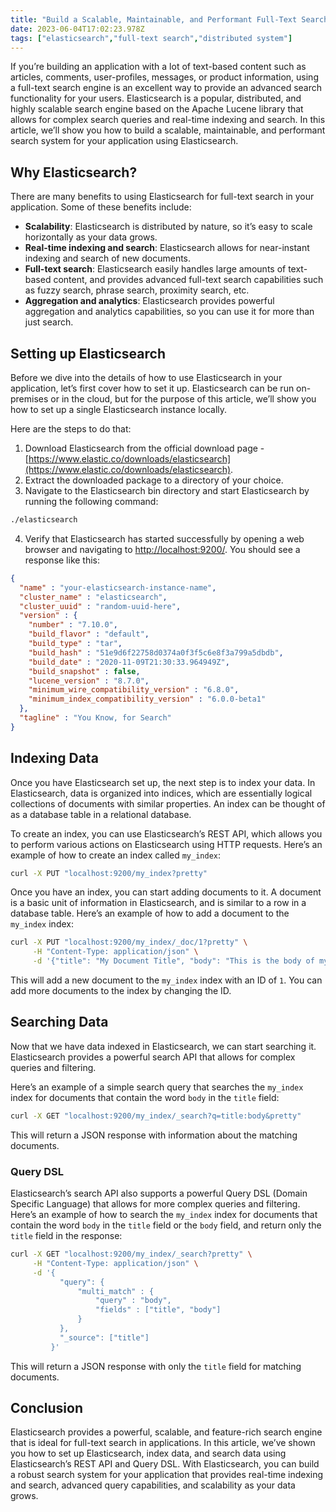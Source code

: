 ```yaml
---
title: "Build a Scalable, Maintainable, and Performant Full-Text Search System for Your Application with Elasticsearch"
date: 2023-06-04T17:02:23.978Z
tags: ["elasticsearch","full-text search","distributed system"]
---
```



If you’re building an application with a lot of text-based content such as articles, comments, user-profiles, messages, or product information, using a full-text search engine is an excellent way to provide an advanced search functionality for your users. Elasticsearch is a popular, distributed, and highly scalable search engine based on the Apache Lucene library that allows for complex search queries and real-time indexing and search. In this article, we’ll show you how to build a scalable, maintainable, and performant search system for your application using Elasticsearch.

## Why Elasticsearch?

There are many benefits to using Elasticsearch for full-text search in your application. Some of these benefits include:

- **Scalability**: Elasticsearch is distributed by nature, so it’s easy to scale horizontally as your data grows.
- **Real-time indexing and search**: Elasticsearch allows for near-instant indexing and search of new documents.
- **Full-text search**: Elasticsearch easily handles large amounts of text-based content, and provides advanced full-text search capabilities such as fuzzy search, phrase search, proximity search, etc.
- **Aggregation and analytics**: Elasticsearch provides powerful aggregation and analytics capabilities, so you can use it for more than just search.

## Setting up Elasticsearch

Before we dive into the details of how to use Elasticsearch in your application, let’s first cover how to set it up. Elasticsearch can be run on-premises or in the cloud, but for the purpose of this article, we’ll show you how to set up a single Elasticsearch instance locally. 

Here are the steps to do that:

1. Download Elasticsearch from the official download page - [https://www.elastic.co/downloads/elasticsearch](https://www.elastic.co/downloads/elasticsearch).
2. Extract the downloaded package to a directory of your choice.
3. Navigate to the Elasticsearch bin directory and start Elasticsearch by running the following command: 
```bash
./elasticsearch
```
4. Verify that Elasticsearch has started successfully by opening a web browser and navigating to [http://localhost:9200/](http://localhost:9200/). You should see a response like this:
```json
{
  "name" : "your-elasticsearch-instance-name",
  "cluster_name" : "elasticsearch",
  "cluster_uuid" : "random-uuid-here",
  "version" : {
    "number" : "7.10.0",
    "build_flavor" : "default",
    "build_type" : "tar",
    "build_hash" : "51e9d6f22758d0374a0f3f5c6e8f3a799a5dbdb",
    "build_date" : "2020-11-09T21:30:33.964949Z",
    "build_snapshot" : false,
    "lucene_version" : "8.7.0",
    "minimum_wire_compatibility_version" : "6.8.0",
    "minimum_index_compatibility_version" : "6.0.0-beta1"
  },
  "tagline" : "You Know, for Search"
}
```

## Indexing Data

Once you have Elasticsearch set up, the next step is to index your data. In Elasticsearch, data is organized into indices, which are essentially logical collections of documents with similar properties. An index can be thought of as a database table in a relational database.

To create an index, you can use Elasticsearch’s REST API, which allows you to perform various actions on Elasticsearch using HTTP requests. Here’s an example of how to create an index called `my_index`:

```bash
curl -X PUT "localhost:9200/my_index?pretty"
```

Once you have an index, you can start adding documents to it. A document is a basic unit of information in Elasticsearch, and is similar to a row in a database table. Here’s an example of how to add a document to the `my_index` index:

```bash
curl -X PUT "localhost:9200/my_index/_doc/1?pretty" \
     -H "Content-Type: application/json" \
     -d '{"title": "My Document Title", "body": "This is the body of my document."}'
```

This will add a new document to the `my_index` index with an ID of `1`. You can add more documents to the index by changing the ID.

## Searching Data

Now that we have data indexed in Elasticsearch, we can start searching it. Elasticsearch provides a powerful search API that allows for complex queries and filtering.

Here’s an example of a simple search query that searches the `my_index` index for documents that contain the word `body` in the `title` field:

```bash
curl -X GET "localhost:9200/my_index/_search?q=title:body&pretty"
```

This will return a JSON response with information about the matching documents.

### Query DSL

Elasticsearch’s search API also supports a powerful Query DSL (Domain Specific Language) that allows for more complex queries and filtering. Here’s an example of how to search the `my_index` index for documents that contain the word `body` in the `title` field or the `body` field, and return only the `title` field in the response:

```bash
curl -X GET "localhost:9200/my_index/_search?pretty" \
     -H "Content-Type: application/json" \
     -d '{
           "query": {
               "multi_match" : {
                   "query" : "body",
                   "fields" : ["title", "body"]
               }
           },
           "_source": ["title"]
         }'
```

This will return a JSON response with only the `title` field for matching documents.

## Conclusion

Elasticsearch provides a powerful, scalable, and feature-rich search engine that is ideal for full-text search in applications. In this article, we’ve shown you how to set up Elasticsearch, index data, and search data using Elasticsearch’s REST API and Query DSL. With Elasticsearch, you can build a robust search system for your application that provides real-time indexing and search, advanced query capabilities, and scalability as your data grows.